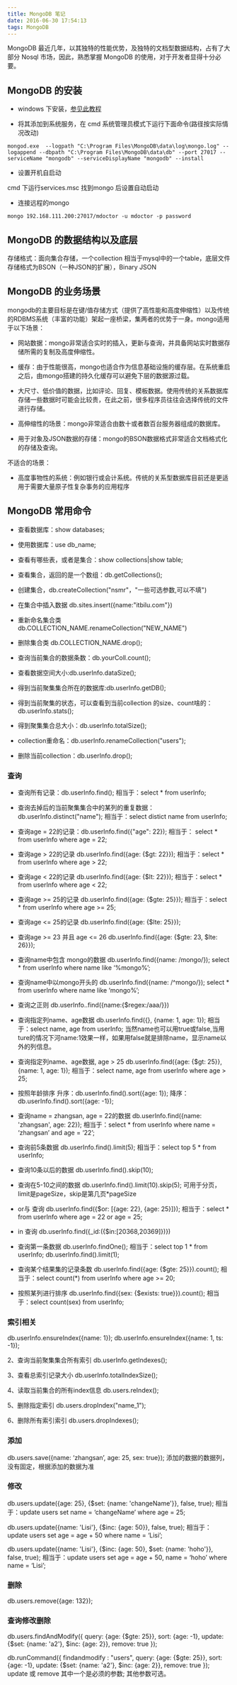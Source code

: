 ```yaml
---
title: MongoDB 笔记
date: 2016-06-30 17:54:13
tags: MongoDB
---
```


MongoDB 最近几年，以其独特的性能优势，及独特的文档型数据结构，占有了大部分 Nosql 市场，因此，熟悉掌握 MongoDB 的使用，对于开发者显得十分必要。

<!--more-->

## MongoDB 的安装

* windows 下安装，[参见此教程](http://www.runoob.com/mongodb/mongodb-window-install.html)

* 将其添加到系统服务，在 cmd 系统管理员模式下运行下面命令(路径按实际情况改动)

```
mongod.exe  --logpath "C:\Program Files\MongoDB\data\log\mongo.log" --logappend --dbpath "C:\Program Files\MongoDB\data\db" --port 27017 --serviceName "mongodb" --serviceDisplayName "mongodb" --install
```

* 设置开机自启动

cmd 下运行services.msc 找到mongo 后设置自动启动

* 连接远程的mongo

```
mongo 192.168.111.200:27017/mdoctor -u mdoctor -p password
```

## MongoDB 的数据结构以及底层

存储格式：面向集合存储，一个collection 相当于mysql中的一个table，底层文件存储格式为BSON（一种JSON的扩展），Binary JSON 


## MongoDB 的业务场景

 mongodb的主要目标是在键/值存储方式（提供了高性能和高度伸缩性）以及传统的RDBMS系统（丰富的功能）架起一座桥梁，集两者的优势于一身。mongo适用于以下场景：

* 网站数据：mongo非常适合实时的插入，更新与查询，并具备网站实时数据存储所需的复制及高度伸缩性。

* 缓存：由于性能很高，mongo也适合作为信息基础设施的缓存层。在系统重启之后，由mongo搭建的持久化缓存可以避免下层的数据源过载。

* 大尺寸、低价值的数据，比如评论、回复、模板数据。使用传统的关系数据库存储一些数据时可能会比较贵，在此之前，很多程序员往往会选择传统的文件进行存储。

* 高伸缩性的场景：mongo非常适合由数十或者数百台服务器组成的数据库。

* 用于对象及JSON数据的存储：mongo的BSON数据格式非常适合文档格式化的存储及查询。

不适合的场景：
 
* 高度事物性的系统：例如银行或会计系统。传统的关系型数据库目前还是更适用于需要大量原子性复杂事务的应用程序

## MongoDB 常用命令 

* 查看数据库：show databases;

* 使用数据库：use db_name;

* 查看有哪些表，或者是集合：show collections|show table;

* 查看集合，返回的是一个数组：db.getCollections();

* 创建集合，db.createCollection("nsmr"，"一些可选参数,可以不填")

* 在集合中插入数据 db.sites.insert({name:"itbilu.com"})

* 重新命名集合类 db.COLLECTION_NAME.renameCollection("NEW_NAME")

* 删除集合类 db.COLLECTION_NAME.drop();

* 查询当前集合的数据条数：db.yourColl.count();
 
* 查看数据空间大小:db.userInfo.dataSize();
 
* 得到当前聚集集合所在的数据库:db.userInfo.getDB();
 
* 得到当前聚集的状态，可以查看到当前collection 的size、count啥的：db.userInfo.stats();
 
* 得到聚集集合总大小：db.userInfo.totalSize();
 
* collection重命名：db.userInfo.renameCollection("users");
 
* 删除当前collection：db.userInfo.drop();


### 查询

* 查询所有记录：db.userInfo.find();
相当于：select * from userInfo;

* 查询去掉后的当前聚集集合中的某列的重复数据：db.userInfo.distinct("name");
相当于：select distict name from userInfo;
 
* 查询age = 22的记录：db.userInfo.find({"age": 22});
相当于： select * from userInfo where age = 22;
 
* 查询age > 22的记录
db.userInfo.find({age: {$gt: 22}});
相当于：select * from userInfo where age > 22;
 
* 查询age < 22的记录
db.userInfo.find({age: {$lt: 22}});
相当于：select * from userInfo where age < 22;
 
* 查询age >= 25的记录
db.userInfo.find({age: {$gte: 25}});
相当于：select * from userInfo where age >= 25;
 
* 查询age <= 25的记录
db.userInfo.find({age: {$lte: 25}});
 
* 查询age >= 23 并且 age <= 26
db.userInfo.find({age: {$gte: 23, $lte: 26}});
 
* 查询name中包含 mongo的数据
db.userInfo.find({name: /mongo/});
select * from userInfo where name like ‘%mongo%’;
 
* 查询name中以mongo开头的
db.userInfo.find({name: /^mongo/});
select * from userInfo where name like ‘mongo%’;
 
* 查询之正则
db.userInfo..find({name:{$regex:/aaa/}})

* 查询指定列name、age数据
db.userInfo.find({}, {name: 1, age: 1});
相当于：select name, age from userInfo;
当然name也可以用true或false,当用ture的情况下河name:1效果一样，如果用false就是排除name，显示name以外的列信息。
 
* 查询指定列name、age数据, age > 25
db.userInfo.find({age: {$gt: 25}}, {name: 1, age: 1});
相当于：select name, age from userInfo where age > 25;
 
* 按照年龄排序
升序：db.userInfo.find().sort({age: 1});
降序：db.userInfo.find().sort({age: -1});
 
* 查询name = zhangsan, age = 22的数据
db.userInfo.find({name: 'zhangsan', age: 22});
相当于：select * from userInfo where name = ‘zhangsan’ and age = ‘22’;
 
* 查询前5条数据
db.userInfo.find().limit(5);
相当于：select top 5 * from userInfo;
 
* 查询10条以后的数据
db.userInfo.find().skip(10);
 
* 查询在5-10之间的数据
db.userInfo.find().limit(10).skip(5);
可用于分页，limit是pageSize，skip是第几页*pageSize
 
* or与 查询
db.userInfo.find({$or: [{age: 22}, {age: 25}]});
相当于：select * from userInfo where age = 22 or age = 25;
 

* in 查询
db.userInfo.find({_id:({$in:[20368,20369]})})

* 查询第一条数据
db.userInfo.findOne();
相当于：select top 1 * from userInfo;
db.userInfo.find().limit(1);
 
* 查询某个结果集的记录条数
db.userInfo.find({age: {$gte: 25}}).count();
相当于：select count(*) from userInfo where age >= 20;
 
* 按照某列进行排序
db.userInfo.find({sex: {$exists: true}}).count();
相当于：select count(sex) from userInfo;

### 索引相关

db.userInfo.ensureIndex({name: 1});
db.userInfo.ensureIndex({name: 1, ts: -1});
 
2、查询当前聚集集合所有索引
db.userInfo.getIndexes();
 
3、查看总索引记录大小
db.userInfo.totalIndexSize();
 
4、读取当前集合的所有index信息
db.users.reIndex();
 
5、删除指定索引
db.users.dropIndex("name_1");
 
6、删除所有索引索引
db.users.dropIndexes();

### 添加

db.users.save({name: ‘zhangsan’, age: 25, sex: true});
添加的数据的数据列，没有固定，根据添加的数据为准
 
### 修改

db.users.update({age: 25}, {$set: {name: 'changeName'}}, false, true);
相当于：update users set name = ‘changeName’ where age = 25;
 
db.users.update({name: 'Lisi'}, {$inc: {age: 50}}, false, true);
相当于：update users set age = age + 50 where name = ‘Lisi’;
 
db.users.update({name: 'Lisi'}, {$inc: {age: 50}, $set: {name: 'hoho'}}, false, true);
相当于：update users set age = age + 50, name = ‘hoho’ where name = ‘Lisi’;
 
### 删除

db.users.remove({age: 132});
 
### 查询修改删除

db.users.findAndModify({
    query: {age: {$gte: 25}}, 
    sort: {age: -1}, 
    update: {$set: {name: 'a2'}, $inc: {age: 2}},
    remove: true
});
 
db.runCommand({ findandmodify : "users", 
    query: {age: {$gte: 25}}, 
    sort: {age: -1}, 
    update: {$set: {name: 'a2'}, $inc: {age: 2}},
    remove: true
});
update 或 remove 其中一个是必须的参数; 其他参数可选。